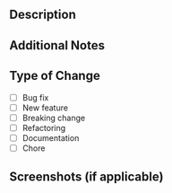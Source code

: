 ## Description
<!-- Briefly explain the purpose of this PR and what it accomplishes. -->

## Additional Notes
<!-- Add any extra context or relevant information here. -->

## Type of Change
- [ ] Bug fix
- [ ] New feature
- [ ] Breaking change
- [ ] Refactoring
- [ ] Documentation
- [ ] Chore

## Screenshots (if applicable)
<!-- Include screenshots to demonstrate any UI changes. -->
<!-- <img width="180" alt="image" src="image_url_here"> -->